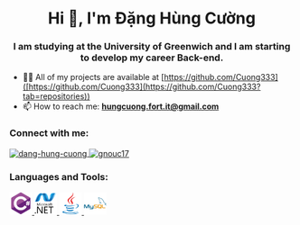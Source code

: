 <h1 align="center">Hi 👋, I'm Đặng Hùng Cường </h1>

<h3 align="center">I am studying at the University of Greenwich and I am starting to develop my career Back-end.</h3>

- 👨‍💻 All of my projects are available at [https://github.com/Cuong333]([https://github.com/Cuong333](https://github.com/Cuong333?tab=repositories))
- 📫 How to reach me: **hungcuong.fort.it@gmail.com**

<h3 align="left">Connect with me:</h3>
<p align="left">
  <a href="https://www.linkedin.com/in/dang-hung-cuong-be27/" target="blank">
    <img align="center" src="https://raw.githubusercontent.com/rahuldkjain/github-profile-readme-generator/master/src/images/icons/Social/linked-in-alt.svg" alt="dang-hung-cuong" height="30" width="40" />
  </a>
  <a href="https://fb.com/gnouc17" target="blank">
    <img align="center" src="https://raw.githubusercontent.com/rahuldkjain/github-profile-readme-generator/master/src/images/icons/Social/facebook.svg" alt="gnouc17" height="30" width="40" />
  </a>
</p>

<h3 align="left">Languages and Tools:</h3>
<p align="left"> 
  
  <a href="https://www.w3schools.com/cs/" target="_blank" rel="noreferrer"> 
    <img src="https://raw.githubusercontent.com/devicons/devicon/master/icons/csharp/csharp-original.svg" alt="csharp" width="40" height="40"/> 
  </a> 
  
  <a href="https://dotnet.microsoft.com/" target="_blank" rel="noreferrer"> 
    <img src="https://raw.githubusercontent.com/devicons/devicon/master/icons/dot-net/dot-net-original-wordmark.svg" alt="dotnet" width="40" height="40"/> 
  </a> 
  
  <a href="https://www.java.com" target="_blank" rel="noreferrer"> 
    <img src="https://raw.githubusercontent.com/devicons/devicon/master/icons/java/java-original.svg" alt="java" width="40" height="40"/> 
  </a> 
  
  <a href="https://www.mysql.com/" target="_blank" rel="noreferrer"> 
    <img src="https://raw.githubusercontent.com/devicons/devicon/master/icons/mysql/mysql-original-wordmark.svg" alt="mysql" width="40" height="40"/> 
  </a> 
 
</p>
